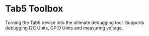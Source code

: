 # Tab5 Toolbox
Turning the Tab5 device into the ultimate debugging tool.
Supports debugging I2C Units, GPIO Units and measuring voltage.
